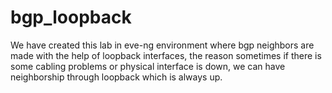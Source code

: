 # bgp_loopback
We have created this lab in eve-ng environment where bgp neighbors are made with the help of loopback interfaces, the reason sometimes if there is some cabling problems or physical interface is down, we can have neighborship through loopback which is always up.
